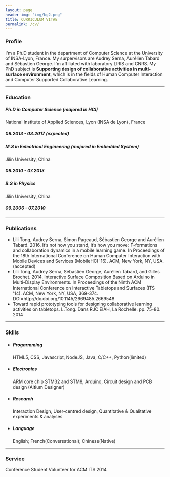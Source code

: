 ```yaml
---
layout: page
header-img: "img/bg2.png"
title: CURRICULUM VITAE
permalink: /cv/
---
```

<div class="home">
	<div class="section">
		<h3>Profile</h3>
			<p>I'm a Ph.D student in the department of Computer Science at the University of INSA-Lyon, France. My surpervisors are Audrey Serna, Aurélien Tabard and Sébastien George. I'm affiliated with laboratory LIRIS and CNRS. My PhD subject is <b>Supporting design of collaborative activities in multi-surface environment</b>, which is in the fields of Human Computer Interaction and Computer Supported Collaborative Learning. </p>
	</div>
	<div>
		<hr class="styled-hr" style="width:100%;">
	</div>
	<div class="section">
	  <h3>Education</h3>
		<div class="row">
			<div class="col-md-9">
				<h5>Ph.D in Computer Science (majored in HCI)</h5>
			  <p>National Institute of Applied Sciences, Lyon (INSA de Lyon), France</p>
			</div>
			<div class="col-md-3">
				<h5>09.2013 - 03.2017 (expected)</h5>
			</div>
			<div class="col-md-9">
				<h5>M.S in Eelectrical Engineering (majored in Embedded System)</h5>
			  <p>Jilin University, China</p>
			</div>
			<div class="col-md-3">
				<h5>09.2010 - 07.2013</h5>
			</div>
			<div class="col-md-9">
				<h5>B.S in Physics</h5>
			  <p>Jilin University, China</p>
			</div>
			<div class="col-md-3">
				<h5>09.2006 - 07.2010</h5>
			</div>
		</div>
	</div>	
	<div>
		<hr class="styled-hr" style="width:100%;">
	</div>
	<div class="section">
	  <h3>Publications</h3>
	  <ul>
		  <li>Lili Tong, Audrey Serna, Simon Pageaud, Sébastien George and Aurélien Tabard. 2016. It’s not how you stand, it’s how you move: F-formations and collaboration dynamics in a mobile learning game. In Proceedings of the 18th International Conference on Human Computer Interaction with Mobile Devices and Services (MobileHCI '16). ACM, New York, NY, USA. (accepted)</li>
		  <li>Lili Tong, Audrey Serna, Sébastien George, Aurélien Tabard, and Gilles Brochet. 2014. Interactive Surface Composition Based on Arduino in Multi-Display Environments. In Proceedings of the Ninth ACM International Conference on Interactive Tabletops and Surfaces (ITS '14). ACM, New York, NY, USA, 369-374. DOI=http://dx.doi.org/10.1145/2669485.2669548</li>
	  	<li>Toward rapid prototyping tools for designing collaborative learning activities on tabletops. L.Tong. Dans RJC EIAH, La Rochelle. pp. 75-80. 2014</li>
		</ul>
	</div>
	<div>
		<hr class="styled-hr" style="width:100%;">
	</div>
	<div class="section">
	  <h3>Skills</h3>
	  <ul>
  		<li><h5>Progarmming</h5></li>
  		HTML5, CSS, Javascript, NodeJS, Java, C/C++, Python(limited)
  		<li><h5>Electronics</h5></li>
  		ARM core chip STM32 and STM8, Arduino, Circuit design and PCB design (Altium Designer)
  		<li><h5>Research</h5></li>
  		Interaction Design, User-centred design, Quantitative & Qualitative experiments & analyses
  		<li><h5>Language</h5></li>
  		English; French(Conversational); Chinese(Native)
  	</ul>
	</div>
	<div>
		<hr class="styled-hr" style="width:100%;">
	</div>
	<div class="section">
	  <h3>Service</h3>
	  <p>Conference Student Volunteer for ACM ITS 2014
	</div>
</div>